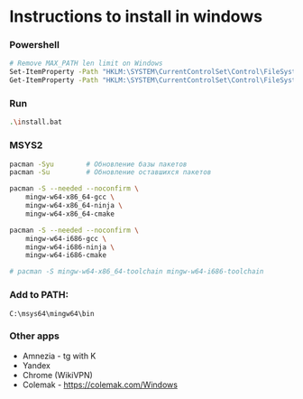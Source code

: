 # Instructions to install in windows

### Powershell
```bash
# Remove MAX_PATH len limit on Windows
Set-ItemProperty -Path "HKLM:\SYSTEM\CurrentControlSet\Control\FileSystem" -Name "LongPathsEnabled" -Value 1 -Type DWord
Get-ItemProperty -Path "HKLM:\SYSTEM\CurrentControlSet\Control\FileSystem" -Name "LongPathsEnabled"
```

### Run
```bash
.\install.bat
```

### MSYS2
```bash
pacman -Syu        # Обновление базы пакетов
pacman -Su         # Обновление оставшихся пакетов

pacman -S --needed --noconfirm \
    mingw-w64-x86_64-gcc \
    mingw-w64-x86_64-ninja \
    mingw-w64-x86_64-cmake

pacman -S --needed --noconfirm \
    mingw-w64-i686-gcc \
    mingw-w64-i686-ninja \
    mingw-w64-i686-cmake

# pacman -S mingw-w64-x86_64-toolchain mingw-w64-i686-toolchain
```

### Add to PATH:
```
C:\msys64\mingw64\bin
```

### Other apps
- Amnezia - tg with K
- Yandex
- Chrome (WikiVPN)
- Colemak - https://colemak.com/Windows